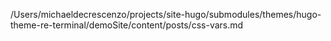 /Users/michaeldecrescenzo/projects/site-hugo/submodules/themes/hugo-theme-re-terminal/demoSite/content/posts/css-vars.md